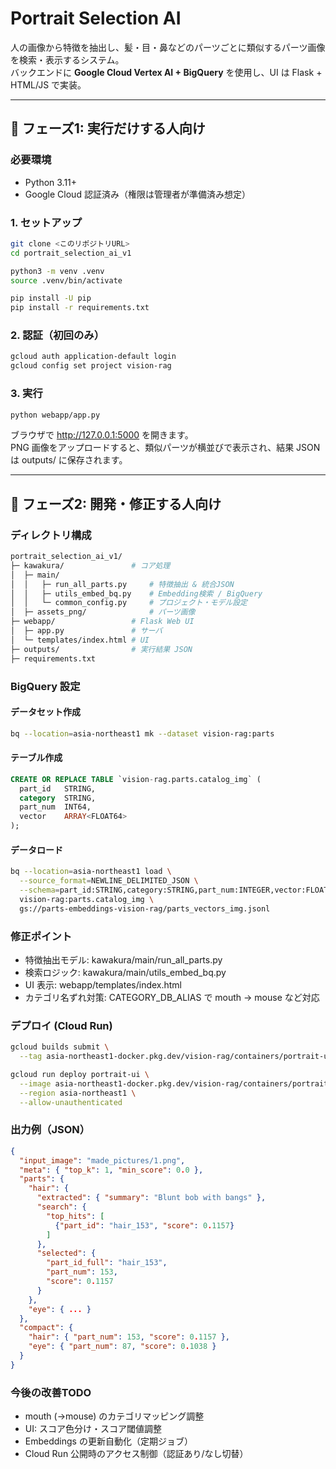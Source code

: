 # Portrait Selection AI

人の画像から特徴を抽出し、髪・目・鼻などのパーツごとに類似するパーツ画像を検索・表示するシステム。  
バックエンドに **Google Cloud Vertex AI + BigQuery** を使用し、UI は Flask + HTML/JS で実装。

---

## 📌 フェーズ1: 実行だけする人向け

### 必要環境
- Python 3.11+
- Google Cloud 認証済み（権限は管理者が準備済み想定）

### 1. セットアップ
```bash
git clone <このリポジトリURL>
cd portrait_selection_ai_v1

python3 -m venv .venv
source .venv/bin/activate

pip install -U pip
pip install -r requirements.txt
```

### 2. 認証（初回のみ）
```bash
gcloud auth application-default login
gcloud config set project vision-rag
```

### 3. 実行
```bash
python webapp/app.py
```
ブラウザで http://127.0.0.1:5000 を開きます。  
PNG 画像をアップロードすると、類似パーツが横並びで表示され、結果 JSON は outputs/ に保存されます。

---

## 📌 フェーズ2: 開発・修正する人向け

### ディレクトリ構成
````bash
portrait_selection_ai_v1/
├─ kawakura/               # コア処理
│  ├─ main/
│  │   ├─ run_all_parts.py     # 特徴抽出 & 統合JSON
│  │   ├─ utils_embed_bq.py    # Embedding検索 / BigQuery
│  │   └─ common_config.py     # プロジェクト・モデル設定
│  ├─ assets_png/              # パーツ画像
├─ webapp/                 # Flask Web UI
│  ├─ app.py               # サーバ
│  └─ templates/index.html # UI
├─ outputs/                # 実行結果 JSON
├─ requirements.txt
````

### BigQuery 設定

#### データセット作成
```bash
bq --location=asia-northeast1 mk --dataset vision-rag:parts
```

#### テーブル作成
```sql
CREATE OR REPLACE TABLE `vision-rag.parts.catalog_img` (
  part_id   STRING,
  category  STRING,
  part_num  INT64,
  vector    ARRAY<FLOAT64>
);
```

#### データロード
```bash
bq --location=asia-northeast1 load \
  --source_format=NEWLINE_DELIMITED_JSON \
  --schema=part_id:STRING,category:STRING,part_num:INTEGER,vector:FLOAT64 \
  vision-rag:parts.catalog_img \
  gs://parts-embeddings-vision-rag/parts_vectors_img.jsonl
```

### 修正ポイント
- 特徴抽出モデル: kawakura/main/run_all_parts.py  
- 検索ロジック: kawakura/main/utils_embed_bq.py  
- UI 表示: webapp/templates/index.html  
- カテゴリ名ずれ対策: CATEGORY_DB_ALIAS で mouth → mouse など対応

### デプロイ (Cloud Run)
```bash
gcloud builds submit \
  --tag asia-northeast1-docker.pkg.dev/vision-rag/containers/portrait-ui:latest

gcloud run deploy portrait-ui \
  --image asia-northeast1-docker.pkg.dev/vision-rag/containers/portrait-ui:latest \
  --region asia-northeast1 \
  --allow-unauthenticated
```

### 出力例（JSON）
```json
{
  "input_image": "made_pictures/1.png",
  "meta": { "top_k": 1, "min_score": 0.0 },
  "parts": {
    "hair": {
      "extracted": { "summary": "Blunt bob with bangs" },
      "search": {
        "top_hits": [
          {"part_id": "hair_153", "score": 0.1157}
        ]
      },
      "selected": {
        "part_id_full": "hair_153",
        "part_num": 153,
        "score": 0.1157
      }
    },
    "eye": { ... }
  },
  "compact": {
    "hair": { "part_num": 153, "score": 0.1157 },
    "eye": { "part_num": 87, "score": 0.1038 }
  }
}
```

### 今後の改善TODO
- mouth (→mouse) のカテゴリマッピング調整
- UI: スコア色分け・スコア閾値調整
- Embeddings の更新自動化（定期ジョブ）
- Cloud Run 公開時のアクセス制御（認証あり/なし切替）